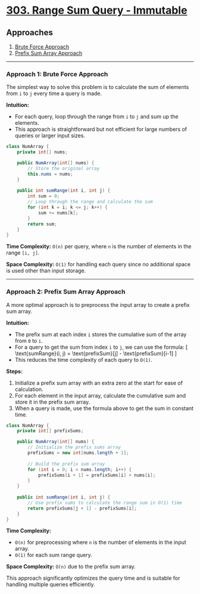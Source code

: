 # [303. Range Sum Query - Immutable](https://leetcode.com/problems/range-sum-query-immutable/)

## Approaches
1. [Brute Force Approach](#approach-1-brute-force-approach)
2. [Prefix Sum Array Approach](#approach-2-prefix-sum-array-approach)

---

### Approach 1: Brute Force Approach

The simplest way to solve this problem is to calculate the sum of elements from `i` to `j` every time a query is made.

**Intuition:**
- For each query, loop through the range from `i` to `j` and sum up the elements.
- This approach is straightforward but not efficient for large numbers of queries or larger input sizes.

```java
class NumArray {
    private int[] nums;

    public NumArray(int[] nums) {
        // Store the original array
        this.nums = nums;
    }
    
    public int sumRange(int i, int j) {
        int sum = 0;
        // Loop through the range and calculate the sum
        for (int k = i; k <= j; k++) {
            sum += nums[k];
        }
        return sum;
    }
}
```

**Time Complexity:** `O(n)` per query, where `n` is the number of elements in the range `[i, j]`.

**Space Complexity:** `O(1)` for handling each query since no additional space is used other than input storage.

---

### Approach 2: Prefix Sum Array Approach

A more optimal approach is to preprocess the input array to create a prefix sum array.

**Intuition:**
- The prefix sum at each index `i` stores the cumulative sum of the array from `0` to `i`.
- For a query to get the sum from index `i` to `j`, we can use the formula:
  \[
  \text{sumRange}(i, j) = \text{prefixSum}[j] - \text{prefixSum}[i-1]
  \]
- This reduces the time complexity of each query to `O(1)`.

**Steps:**
1. Initialize a prefix sum array with an extra zero at the start for ease of calculation.
2. For each element in the input array, calculate the cumulative sum and store it in the prefix sum array.
3. When a query is made, use the formula above to get the sum in constant time.

```java
class NumArray {
    private int[] prefixSums;

    public NumArray(int[] nums) {
        // Initialize the prefix sums array
        prefixSums = new int[nums.length + 1];
        
        // Build the prefix sum array
        for (int i = 0; i < nums.length; i++) {
            prefixSums[i + 1] = prefixSums[i] + nums[i];
        }
    }
    
    public int sumRange(int i, int j) {
        // Use prefix sums to calculate the range sum in O(1) time
        return prefixSums[j + 1] - prefixSums[i];
    }
}
```

**Time Complexity:** 
- `O(n)` for preprocessing where `n` is the number of elements in the input array.
- `O(1)` for each sum range query.

**Space Complexity:** `O(n)` due to the prefix sum array.

This approach significantly optimizes the query time and is suitable for handling multiple queries efficiently.

